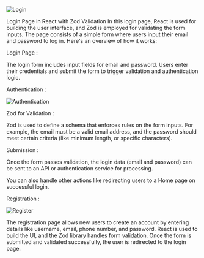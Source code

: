 ![Login](https://github.com/user-attachments/assets/48ad7a06-8ab8-4ae5-bfe1-be7549ea8694)

Login Page in React with Zod Validation
In this login page, React is used for building the user interface, and Zod is employed for validating the form inputs. The page consists of a simple form where users input their email and password to log in. Here's an overview of how it works:

Login Page :
   
The login form includes input fields for email and password. Users enter their credentials and submit the form to trigger validation and authentication logic.

Authentication :

![Authentication](https://github.com/user-attachments/assets/aedeaafe-aac1-47f0-a149-0375312bda43)

Zod for Validation :

Zod is used to define a schema that enforces rules on the form inputs. For example, the email must be a valid email address, and the password should meet certain criteria (like minimum length, or specific characters).

Submission :

Once the form passes validation, the login data (email and password) can be sent to an API or authentication service for processing.

You can also handle other actions like redirecting users to a Home page on successful login.

Registration :

![Register](https://github.com/user-attachments/assets/3095d58f-09e0-4b85-bdc6-9374b448735f)

The registration page allows new users to create an account by entering details like username, email, phone number, and password. React is used to build the UI, and the Zod library handles form validation. Once the form is submitted and validated successfully, the user is redirected to the login page.



